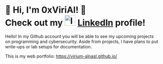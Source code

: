 <h1>🔶 Hi, I'm 0xViriAl! 🔶<br/>Check out my  <img src="https://img.icons8.com/?size=100&id=13930&format=png&color=000000" alt="linkedin" style="width:35px;height:35px;"> <a href="https://www.linkedin.com/in/djcastilloii/">LinkedIn</a> profile!</h1>

Hello! In my Github account you will be able to see my upcoming projects on programming and cybersecurity. Aside from projects, I have plans to put write-ups or lab setups for documentation.

This is my web portfolio: https://virium-alnasl.github.io/
